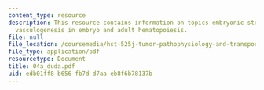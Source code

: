 ```yaml
---
content_type: resource
description: This resource contains information on topics embryonic stem cells, vasculogenesis,
  vasculogenesis in embryo and adult hematopoiesis.
file: null
file_location: /coursemedia/hst-525j-tumor-pathophysiology-and-transport-phenomena-fall-2005/edb01ff8b656fb7dd7aaeb8f6b78137b_04a_duda.pdf
file_type: application/pdf
resourcetype: Document
title: 04a_duda.pdf
uid: edb01ff8-b656-fb7d-d7aa-eb8f6b78137b
---
```

